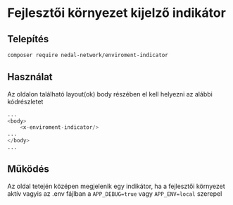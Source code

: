 # Fejlesztői környezet kijelző indikátor

## Telepítés

```bash
composer require nedal-network/enviroment-indicator
```

## Használat
Az oldalon található layout(ok) body részében el kell helyezni az alábbi kódrészletet
```php
...
<body>
    <x-enviroment-indicator/>
...
</body>
...
```

## Működés
Az oldal tetején középen megjelenik egy indikátor, ha a fejlesztői környezet aktív vagyis az .env fájlban a `APP_DEBUG=true` vagy `APP_ENV=local` szerepel
